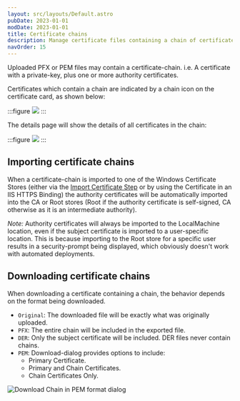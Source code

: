 ```yaml
---
layout: src/layouts/Default.astro
pubDate: 2023-01-01
modDate: 2023-01-01
title: Certificate chains
description: Manage certificate files containing a chain of certificates
navOrder: 15
---
```


Uploaded PFX or PEM files may contain a certificate-chain. i.e. A certificate with a private-key, plus one or more authority certificates.

Certificates which contain a chain are indicated by a chain icon on the certificate card, as shown below:

:::figure
![](/docs/deployments/certificates/images/certificate-chain-card.png)
:::

The details page will show the details of all certificates in the chain:

:::figure
![](/docs/deployments/certificates/images/certificate-chain-details.png)
:::

## Importing certificate chains

When a certificate-chain is imported to one of the Windows Certificate Stores (either via the [Import Certificate Step](/docs/deployments/certificates/import-certificate-step) or by using the Certificate in an IIS HTTPS Binding) the authority certificates will be automatically imported into the CA or Root stores (Root if the authority certificate is self-signed, CA otherwise as it is an intermediate authority).   

_Note:_  Authority certificates will always be imported to the LocalMachine location, even if the subject certificate is imported to a user-specific location.
This is because importing to the Root store for a specific user results in a security-prompt being displayed, which obviously doesn't work with automated deployments.   

## Downloading certificate chains

When downloading a certificate containing a chain, the behavior depends on the format being downloaded.

- `Original`: The downloaded file will be exactly what was originally uploaded.
- `PFX`: The entire chain will be included in the exported file.
- `DER`: Only the subject certificate will be included.  DER files never contain chains.
- `PEM`: Download-dialog provides options to include:
   - Primary Certificate.
   - Primary and Chain Certificates.
   - Chain Certificates Only.

![Download Chain in PEM format dialog](/docs/deployments/certificates/images/download-pem-chain.png)
